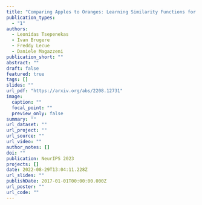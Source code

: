 ```yaml
---
title: "Comparing Apples to Oranges: Learning Similarity Functions for Data Produced by Different Distributions"
publication_types:
  - "1"
authors:
  - Leonidas Tsepenekas
  - Ivan Brugere
  - Freddy Lecue
  - Daniele Magazzeni
publication_short: ""
abstract: ""
draft: false
featured: true
tags: []
slides: ""
url_pdf: "https://arxiv.org/abs/2208.12731"
image:
  caption: ""
  focal_point: ""
  preview_only: false
summary: ""
url_dataset: ""
url_project: ""
url_source: ""
url_video: ""
author_notes: []
doi: ""
publication: NeurIPS 2023
projects: []
date: 2022-08-29T13:04:11.228Z
url_slides: ""
publishDate: 2017-01-01T00:00:00.000Z
url_poster: ""
url_code: ""
---
```

